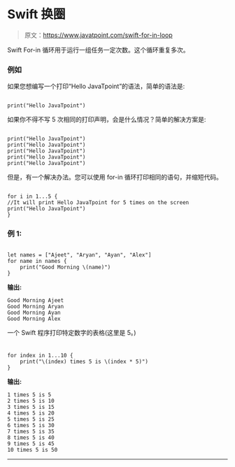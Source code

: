 # Swift 换圈

> 原文：<https://www.javatpoint.com/swift-for-in-loop>

Swift For-in 循环用于运行一组任务一定次数。这个循环重复多次。

### 例如

如果您想编写一个打印“Hello JavaTpoint”的语法，简单的语法是:

```

print("Hello JavaTpoint") 

```

如果你不得不写 5 次相同的打印声明，会是什么情况？简单的解决方案是:

```

print("Hello JavaTpoint") 
print("Hello JavaTpoint") 
print("Hello JavaTpoint") 
print("Hello JavaTpoint") 
print("Hello JavaTpoint") 

```

但是，有一个解决办法。您可以使用 for-in 循环打印相同的语句，并缩短代码。

```

for i in 1...5 {
//It will print Hello JavaTpoint for 5 times on the screen
print("Hello JavaTpoint")
}

```

### 例 1:

```

let names = ["Ajeet", "Aryan", "Ayan", "Alex"]
for name in names {
    print("Good Morning \(name)")
}

```

**输出:**

```
Good Morning Ajeet
Good Morning Aryan
Good Morning Ayan
Good Morning Alex

```

一个 Swift 程序打印特定数字的表格(这里是 5。)

### 

```

for index in 1...10 {
    print("\(index) times 5 is \(index * 5)")
}

```

**输出:**

```
1 times 5 is 5
2 times 5 is 10
3 times 5 is 15
4 times 5 is 20
5 times 5 is 25
6 times 5 is 30
7 times 5 is 35
8 times 5 is 40
9 times 5 is 45
10 times 5 is 50

```

* * *